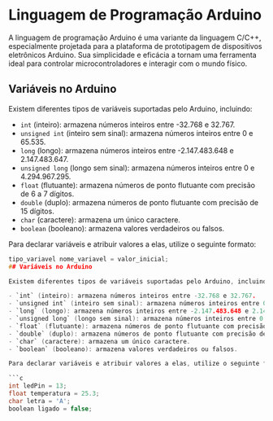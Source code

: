 # Linguagem de Programação Arduino

A linguagem de programação Arduino é uma variante da linguagem C/C++, especialmente projetada para a plataforma de prototipagem de dispositivos eletrônicos Arduino. Sua simplicidade e eficácia a tornam uma ferramenta ideal para controlar microcontroladores e interagir com o mundo físico.

## Variáveis no Arduino

Existem diferentes tipos de variáveis suportadas pelo Arduino, incluindo:

- `int` (inteiro): armazena números inteiros entre -32.768 e 32.767.
- `unsigned int` (inteiro sem sinal): armazena números inteiros entre 0 e 65.535.
- `long` (longo): armazena números inteiros entre -2.147.483.648 e 2.147.483.647.
- `unsigned long` (longo sem sinal): armazena números inteiros entre 0 e 4.294.967.295.
- `float` (flutuante): armazena números de ponto flutuante com precisão de 6 a 7 dígitos.
- `double` (duplo): armazena números de ponto flutuante com precisão de 15 dígitos.
- `char` (caractere): armazena um único caractere.
- `boolean` (booleano): armazena valores verdadeiros ou falsos.

Para declarar variáveis e atribuir valores a elas, utilize o seguinte formato:

```c
tipo_variavel nome_variavel = valor_inicial;
## Variáveis no Arduino

Existem diferentes tipos de variáveis suportadas pelo Arduino, incluindo:

- `int` (inteiro): armazena números inteiros entre -32.768 e 32.767.
- `unsigned int` (inteiro sem sinal): armazena números inteiros entre 0 e 65.535.
- `long` (longo): armazena números inteiros entre -2.147.483.648 e 2.147.483.647.
- `unsigned long` (longo sem sinal): armazena números inteiros entre 0 e 4.294.967.295.
- `float` (flutuante): armazena números de ponto flutuante com precisão de 6 a 7 dígitos.
- `double` (duplo): armazena números de ponto flutuante com precisão de 15 dígitos.
- `char` (caractere): armazena um único caractere.
- `boolean` (booleano): armazena valores verdadeiros ou falsos.

Para declarar variáveis e atribuir valores a elas, utilize o seguinte formato:

```c
int ledPin = 13;
float temperatura = 25.3;
char letra = 'A';
boolean ligado = false;
